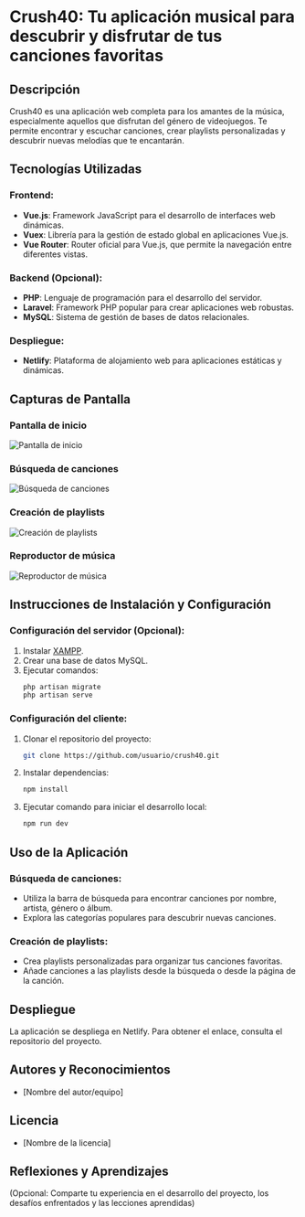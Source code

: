 # Crush40: Tu aplicación musical para descubrir y disfrutar de tus canciones favoritas

## Descripción
Crush40 es una aplicación web completa para los amantes de la música, especialmente aquellos que disfrutan del género de videojuegos. Te permite encontrar y escuchar canciones, crear playlists personalizadas y descubrir nuevas melodías que te encantarán.

## Tecnologías Utilizadas

### Frontend:
- **Vue.js**: Framework JavaScript para el desarrollo de interfaces web dinámicas.
- **Vuex**: Librería para la gestión de estado global en aplicaciones Vue.js.
- **Vue Router**: Router oficial para Vue.js, que permite la navegación entre diferentes vistas.

### Backend (Opcional):
- **PHP**: Lenguaje de programación para el desarrollo del servidor.
- **Laravel**: Framework PHP popular para crear aplicaciones web robustas.
- **MySQL**: Sistema de gestión de bases de datos relacionales.

### Despliegue:
- **Netlify**: Plataforma de alojamiento web para aplicaciones estáticas y dinámicas.

## Capturas de Pantalla
### Pantalla de inicio
![Pantalla de inicio](ruta/a/la/imagen_inicio.png)

### Búsqueda de canciones
![Búsqueda de canciones](ruta/a/la/imagen_busqueda.png)

### Creación de playlists
![Creación de playlists](ruta/a/la/imagen_playlists.png)

### Reproductor de música
![Reproductor de música](ruta/a/la/imagen_reproductor.png)

## Instrucciones de Instalación y Configuración

### Configuración del servidor (Opcional):
1. Instalar [XAMPP](https://www.apachefriends.org/download.html).
2. Crear una base de datos MySQL.
3. Ejecutar comandos:
    ```bash
    php artisan migrate
    php artisan serve
    ```

### Configuración del cliente:
1. Clonar el repositorio del proyecto:
    ```bash
    git clone https://github.com/usuario/crush40.git
    ```
2. Instalar dependencias:
    ```bash
    npm install
    ```
3. Ejecutar comando para iniciar el desarrollo local:
    ```bash
    npm run dev
    ```

## Uso de la Aplicación

### Búsqueda de canciones:
- Utiliza la barra de búsqueda para encontrar canciones por nombre, artista, género o álbum.
- Explora las categorías populares para descubrir nuevas canciones.

### Creación de playlists:
- Crea playlists personalizadas para organizar tus canciones favoritas.
- Añade canciones a las playlists desde la búsqueda o desde la página de la canción.

## Despliegue
La aplicación se despliega en Netlify. Para obtener el enlace, consulta el repositorio del proyecto.

## Autores y Reconocimientos
- [Nombre del autor/equipo]

## Licencia
- [Nombre de la licencia]

## Reflexiones y Aprendizajes
(Opcional: Comparte tu experiencia en el desarrollo del proyecto, los desafíos enfrentados y las lecciones aprendidas)
